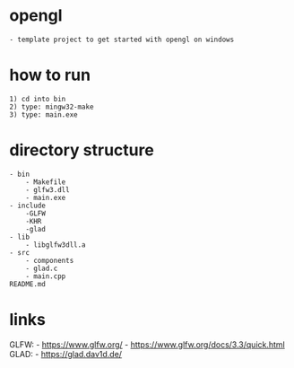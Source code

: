 # opengl
    - template project to get started with opengl on windows
    
# how to run
    1) cd into bin
    2) type: mingw32-make
    3) type: main.exe

# directory structure
    - bin
        - Makefile
        - glfw3.dll
        - main.exe
    - include
        -GLFW
        -KHR
        -glad
    - lib
        - libglfw3dll.a
    - src
        - components
        - glad.c
        - main.cpp
    README.md

# links
GLFW: 
    - https://www.glfw.org/
    - https://www.glfw.org/docs/3.3/quick.html
GLAD: 
    - https://glad.dav1d.de/

